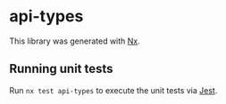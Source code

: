 # api-types

This library was generated with [Nx](https://nx.dev).

## Running unit tests

Run `nx test api-types` to execute the unit tests via [Jest](https://jestjs.io).
